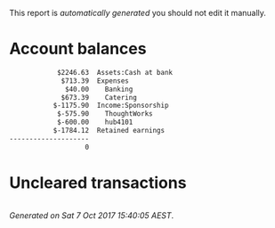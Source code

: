 This report is *automatically generated* you should not edit it manually.
# Account balances

```txt
            $2246.63  Assets:Cash at bank
             $713.39  Expenses
              $40.00    Banking
             $673.39    Catering
           $-1175.90  Income:Sponsorship
            $-575.90    ThoughtWorks
            $-600.00    hub4101
           $-1784.12  Retained earnings
--------------------
                   0
```

# Uncleared transactions

```txt
```



*Generated on Sat  7 Oct 2017 15:40:05 AEST*.